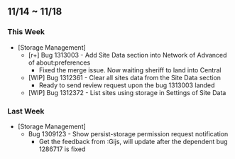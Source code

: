 ## 11/14 ~ 11/18 ##

### This Week ###
* [Storage Management]
  - [r+] Bug 1313003 - Add Site Data section into Network of Advanced of about:preferences
    - Fixed the merge issue. Now waiting sheriff to land into Central
  - [WIP] Bug 1312361 - Clear all sites data from the Site Data section
    - Ready to send review request upon the bug 1313003 landed
  - [WIP] Bug 1312372 - List sites using storage in Settings of Site Data

### Last Week ###
* [Storage Management]
  - Bug 1309123 - Show persist-storage permission request notification
    - Get the feedback from :Gijs, will update after the dependent bug 1286717 is fixed
